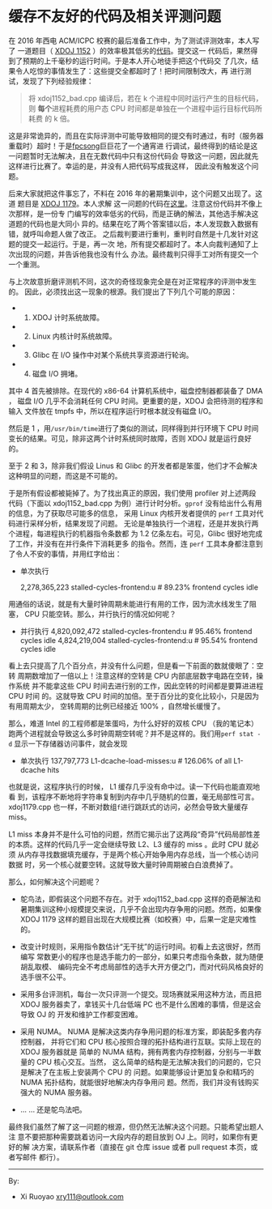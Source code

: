 # 缓存不友好的代码及相关评测问题

在 2016 年西电 ACM/ICPC 校赛的最后准备工作中，为了测试评测效率，本人写了
一道题目（
[XDOJ 1152](http://acm.xidian.edu.cn/problem.php?id=1152)
）的效率极其低劣的[代码](xdoj1152_bad.cpp)。提交这一
代码后，果然得到了预期的上千毫秒的运行时间。于是本人开心地徒手把这个代码交
了几次，结果令人吃惊的事情发生了：这些提交全都超时了！把时间限制改大，再
进行测试，发现了下列经验规律：

> 将 xdoj1152\_bad.cpp 编译后，若在 k 个进程中同时运行产生的目标代码，则
> **每个**进程耗费的用户态 CPU 时间都是单独在一个进程中运行目标代码所耗费
> 的 k 倍。

这是非常诡异的，而且在实际评测中可能导致相同的提交有时通过，有时（服务器
重载时）超时！于是[fpcsong](https://github.com/fpcsong)巨巨花了一个通宵进
行调试，最终得到的结论是这一问题暂时无法解决，且在无数代码中只有这份代码会
导致这一问题，因此就先这样进行比赛了。幸运的是，并没有人把代码写成我这样，
因此没有触发这个问题。

后来大家就把这件事忘了，不料在 2016 年的暑期集训中，这个问题又出现了。这道
题目是 [XDOJ 1179](http://acm.xidian.edu.cn/problem.php?id=1179)。本人求解
这一问题的代码在[这里](xdoj1179.cpp)。注意这份代码并不像上次那样，是一份专
门编写的效率低劣的代码，而是正确的解法，其他选手解决这道题的代码也是大同小
异的。结果在吃了两个答案错以后，本人发现数入数据有错，就呼叫命题人做了改正。
之后裁判要进行重判，重判时自然是十几发针对这题的提交一起运行。于是，再一次
地，所有提交都超时了。本人向裁判通知了上次出现的问题，并告诉他我也没有什么
办法。最终裁判只得手工对所有提交一个一个重测。

与上次故意折磨评测机不同，这次的奇怪现象完全是在对正常程序的评测中发生的。
因此，必须找出这一现象的根源。我们提出了下列几个可能的原因：

* 1. XDOJ 计时系统故障。

* 2. Linux 内核计时系统故障。

* 3. Glibc 在 I/O 操作中对某个系统共享资源进行轮询。

* 4. 磁盘 I/O 拥堵。

其中 4 首先被排除。在现代的 x86-64 计算机系统中，磁盘控制器都装备了 DMA ，
磁盘 I/O 几乎不会消耗任何 CPU 时间。更重要的是，XDOJ 会把待测的程序和输入
文件放在 tmpfs 中，所以在程序运行时根本就没有磁盘 I/O。

然后是 1 ，用`/usr/bin/time`进行了类似的测试，同样得到并行环境下 CPU 时间
变长的结果。可见，除非这两个计时系统同时故障，否则 XDOJ 就是运行良好的。

至于 2 和 3，除非我们假设 Linus 和 Glibc 的开发者都是笨蛋，他们才不会解决
这种明显的问题，而这是不可能的。

于是所有假设都被毙掉了。为了找出真正的原因，我们使用 profiler 对上述两段
代码（下面以 xdoj1152\_bad.cpp 为例）进行计时分析。`gprof` 没有给出什么有用的信息，为了获取尽可能多的信息，
采用 Linux 内核开发者提供的 `perf` 工具对代码进行采样分析，结果发现了问题。
无论是单独执行一个进程，还是并发执行两个进程，每进程执行的机器指令条数都
为 1.2 亿条左右。可见，Glibc 很好地完成了工作，并没有在并行条件下消耗更多
的指令。然而，连 `perf` 工具本身都注意到了令人不安的事情，并用红字给出：

* 单次执行

	2,278,365,223 stalled-cycles-frontend:u # 89.23% frontend cycles idle

用通俗的话说，就是有大量时钟周期未能进行有用的工作，因为流水线发生了阻塞，
CPU 只能空转。那么，并行执行的情况如何呢？

* 并行执行
	4,820,092,472 stalled-cycles-frontend:u # 95.46% frontend cycles idle
	4,824,219,004 stalled-cycles-frontend:u # 95.54% frontend cycles idle

看上去只提高了几个百分点，并没有什么问题，但是看一下前面的数就傻眼了：空转
周期数增加了一倍以上！注意这样的空转是 CPU 内部底层数字电路在空转，操作系统
并不能拿这些 CPU 时间去进行别的工作，因此空转的时间都是要算进进程 CPU 时间
的。这就导致 CPU 时间的加倍。至于百分比的变化比较小，只是因为有用周期太少，
空转周期的比例已经接近 100% ，自然增长缓慢了。

那么，难道 Intel 的工程师都是笨蛋吗，为什么好好的双核 CPU （我的笔记本）
跑两个进程就会导致这么多时钟周期空转呢？并不是这样的。我们用`perf stat -d`
显示一下存储器访问事件，就会发现

* 单次执行
	137,797,773 L1-dcache-load-misses:u # 126.06% of all L1-dcache hits

也就是说，这程序执行的时候， L1 缓存几乎没有命中过。读一下代码也能直观地看
到，该程序不断地将字符串复制到内存中几乎随机的位置，毫无局部性可言。
xdoj1179.cpp 也一样，不断对数组`f`进行跳跃式的访问，必然会导致大量缓存
miss。

L1 miss 本身并不是什么可怕的问题，然而它揭示出了这两段“奇异”代码局部性差
的本质。这样的代码几乎一定会继续导致 L2、L3 缓存的 miss 。此时 CPU 就必须
从内存寻找数据填充缓存，于是两个核心开始争用内存总线，当一个核心访问数据
时，另一个核心就要空转。这就导致大量时钟周期被白白浪费掉了。

那么，如何解决这个问题呢？

* 鸵鸟法，即假装这个问题不存在。对于 xdoj1152\_bad.cpp 这样的奇葩解法和
暑期集训这种小规模提交来说，几乎不会出现内存争用的问题。然而，如果像 XDOJ
1179 这样的题目出现在大规模比赛（如校赛）中，后果一定是灾难性的。

* 改变计时规则，采用指令数估计“无干扰”的运行时间。初看上去这很好，然而编写
常数更小的程序也是选手能力的一部分，如果只考虑指令条数，就为随便胡乱取模、
编码完全不考虑局部性的选手大开方便之门，而对代码风格良好的选手很不公平。

* 采用多台评测机，每台一次只评测一个提交。现场赛就采用这种方法，而且把 XDOJ
服务器卖了，拿钱买十几台低端 PC 也不是什么困难的事情，但是这会导致 OJ 的
开发和维护工作都变困难。

* 采用 NUMA。 NUMA 是解决这类内存争用问题的标准方案，即装配多套内存控制器，
并将它们和 CPU 核心按照合理的拓扑结构进行互联。实际上现在的 XDOJ 服务器就是
简单的 NUMA 结构，拥有两套内存控制器，分别与一半数量的 CPU 核心交互。当然，
这么简单的结构是无法解决我们的问题的，它只是解决了在主板上安装两个 CPU 的
问题。如果能够设计更加复杂和精巧的 NUMA 拓扑结构，就能很好地解决内存争用问
题。然而，我们并没有钱购买强大的 NUMA 服务器。

* ... ... 还是鸵鸟法吧。

最终我们虽然了解了这一问题的根源，但仍然无法解决这个问题。只能希望出题人注
意不要把那种需要跳着访问一大段内存的题目放到 OJ 上。同时，如果你有更好的解
决方案，请联系作者（直接在 git 仓库 issue 或者 pull request 本页，或者写邮件
都行）。

-----

By:
* Xi Ruoyao <xry111@outlook.com>
